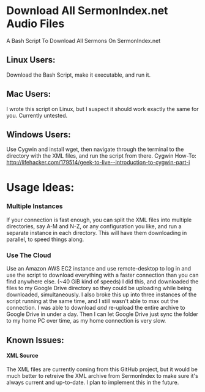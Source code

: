 # Download All SermonIndex.net Audio Files
A Bash Script To Download All Sermons On SermonIndex.net

## Linux Users:
Download the Bash Script, make it executable, and run it.

## Mac Users:
I wrote this script on Linux, but I suspect it should work exactly the same for you. Currently untested.

## Windows Users:
Use Cygwin and install wget, then navigate through the terminal to the directory with the XML files, and run the script from there.
Cygwin How-To: http://lifehacker.com/179514/geek-to-live--introduction-to-cygwin-part-i

# Usage Ideas:
### Multiple Instances
If your connection is fast enough, you can split the XML files into multiple directories, say A-M and N-Z, or any configuration you like, and run a separate instance in each directory. This will have them downloading in parallel, to speed things along.

### Use The Cloud
Use an Amazon AWS EC2 instance and use remote-desktop to log in and use the script to download everything with a faster connection than you can find anywhere else. (~40 GiB kind of speeds) I did this, and downloaded the files to my Google Drive directory so they could be uploading while being downloaded, simultaneously. I also broke this up into three instances of the script running at the same time, and I still wasn't able to max out the connection. I was able to download _and_ re-upload the entire archive to Google Drive in under a day. Then I can let Google Drive just sync the folder to my home PC over time, as my home connection is very slow.

## Known Issues:
#### XML Source
The XML files are currently coming from this GitHub project, but it would be much better to retreive the XML archive from SermonIndex to make sure it's always current and up-to-date. I plan to implement this in the future.
